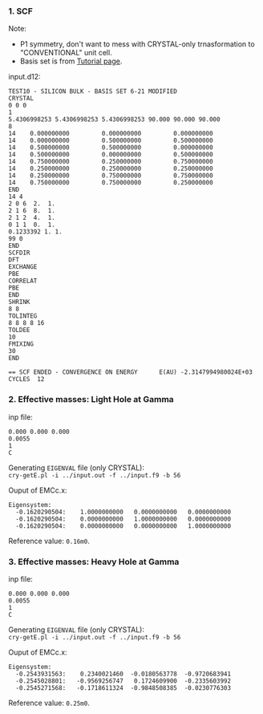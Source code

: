 ### 1. SCF
Note:
 - P1 symmetry, don't want to mess with CRYSTAL-only trnasformation to "CONVENTIONAL" unit cell.
 - Basis set is from [Tutorial page](http://www.theochem.unito.it/crystal_tuto/mssc2008_cd/tutorials/basis_set/basis_set_tut.html).

input.d12:
```
TEST10 - SILICON BULK - BASIS SET 6-21 MODIFIED
CRYSTAL
0 0 0
1
5.4306998253 5.4306998253 5.4306998253 90.000 90.000 90.000
8
14    0.000000000         0.000000000         0.000000000
14    0.000000000         0.500000000         0.500000000
14    0.500000000         0.500000000         0.000000000
14    0.500000000         0.000000000         0.500000000
14    0.750000000         0.250000000         0.750000000
14    0.250000000         0.250000000         0.250000000
14    0.250000000         0.750000000         0.750000000
14    0.750000000         0.750000000         0.250000000
END
14 4
2 0 6  2.  1.
2 1 6  8.  1.
2 1 2  4.  1.
0 1 1  0.  1.
0.1233392 1. 1.
99 0
END
SCFDIR
DFT
EXCHANGE
PBE
CORRELAT
PBE
END
SHRINK
8 8
TOLINTEG
8 8 8 8 16
TOLDEE
10
FMIXING
30
END
```

```== SCF ENDED - CONVERGENCE ON ENERGY      E(AU) -2.3147994980024E+03 CYCLES  12```

### 2. Effective masses: Light Hole at Gamma
inp file:
```
0.000 0.000 0.000
0.0055
1
C
```

Generating ```EIGENVAL``` file (only CRYSTAL):  
```cry-getE.pl -i ../input.out -f ../input.f9 -b 56```

Ouput of EMCc.x:
```
Eigensystem:
  -0.1620290504:    1.0000000000   0.0000000000   0.0000000000
  -0.1620290504:    0.0000000000   1.0000000000   0.0000000000
  -0.1620290504:    0.0000000000   0.0000000000   1.0000000000
```
Reference value: ```0.16m0```.

### 3. Effective masses: Heavy Hole at Gamma
inp file:
```
0.000 0.000 0.000
0.0055
1
C
```

Generating ```EIGENVAL``` file (only CRYSTAL):  
```cry-getE.pl -i ../input.out -f ../input.f9 -b 56```

Ouput of EMCc.x:
```
Eigensystem:
  -0.2543931563:    0.2340021460  -0.0180563778  -0.9720683941
  -0.2545028801:   -0.9569256747   0.1724609900  -0.2335603992
  -0.2545271568:   -0.1718611324  -0.9848508385  -0.0230776303
```
Reference value: ```0.25m0```.